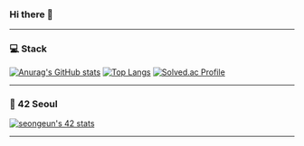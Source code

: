### Hi there 👋

<!--
**seongeun42/seongeun42** is a ✨ _special_ ✨ repository because its `README.md` (this file) appears on your GitHub profile.

Here are some ideas to get you started:

- 🔭 I’m currently working on ...
- 🌱 I’m currently learning ...
- 👯 I’m looking to collaborate on ...
- 🤔 I’m looking for help with ...
- 💬 Ask me about ...
- 📫 How to reach me: ...
- 😄 Pronouns: ...
- ⚡ Fun fact: ...
-->

---

<h3> 💻  Stack </h3>

[![Anurag's GitHub stats](https://github-readme-stats.vercel.app/api?username=seongeun42&show_icons=true&theme=gruvbox)](https://github.com/seongeun42)
[![Top Langs](https://github-readme-stats.vercel.app/api/top-langs/?username=seongeun42&layout=compact&theme=nord)](https://github.com/seongeun42)
[![Solved.ac Profile](http://mazassumnida.wtf/api/v2/generate_badge?boj=tkqmfp26)](https://solved.ac/tkqmfp26)

---

<h3> 🏫  42 Seoul </h3>

[![seongeun's 42 stats](https://badge42.herokuapp.com/api/stats/seongele)](https://github.com/seongeun42)

---
